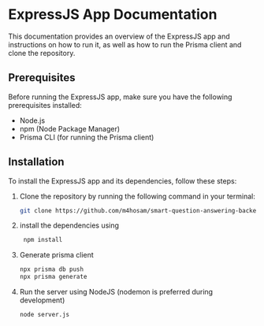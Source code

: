 # ExpressJS App Documentation

This documentation provides an overview of the ExpressJS app and instructions on how to run it, as well as how to run the Prisma client and clone the repository.

## Prerequisites

Before running the ExpressJS app, make sure you have the following prerequisites installed:

- Node.js
- npm (Node Package Manager)
- Prisma CLI (for running the Prisma client)

## Installation

To install the ExpressJS app and its dependencies, follow these steps:

1. Clone the repository by running the following command in your terminal:

   ```bash
   git clone https://github.com/m4hosam/smart-question-answering-backend.git

   ```

2. install the dependencies using
   ```bash
    npm install
   ```
3. Generate prisma client
   ```bash
   npx prisma db push
   npx prisma generate
   ```
4. Run the server using NodeJS (nodemon is preferred during development)
   ```bash
   node server.js
   ```
